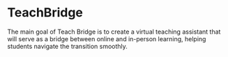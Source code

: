 # TeachBridge
The main goal of Teach Bridge is to create a virtual teaching assistant that will serve as a bridge between online and in-person learning, helping students navigate the transition smoothly.
